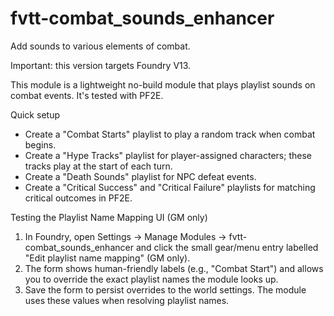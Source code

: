 # fvtt-combat_sounds_enhancer
Add sounds to various elements of combat.

Important: this version targets Foundry V13.

This module is a lightweight no-build module that plays playlist sounds on combat events. It's tested with PF2E.

Quick setup
- Create a "Combat Starts" playlist to play a random track when combat begins.
- Create a "Hype Tracks" playlist for player-assigned characters; these tracks play at the start of each turn.
- Create a "Death Sounds" playlist for NPC defeat events.
- Create a "Critical Success" and "Critical Failure" playlists for matching critical outcomes in PF2E.

Testing the Playlist Name Mapping UI (GM only)
1. In Foundry, open Settings -> Manage Modules -> fvtt-combat_sounds_enhancer and click the small gear/menu entry labelled "Edit playlist name mapping" (GM only).
2. The form shows human-friendly labels (e.g., "Combat Start") and allows you to override the exact playlist names the module looks up.
3. Save the form to persist overrides to the world settings. The module uses these values when resolving playlist names.